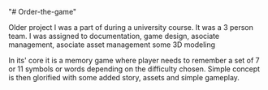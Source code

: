 "# Order-the-game" 

Older project I was a part of during a university course. It was a 3 person team. 
I was assigned to 
  documentation, 
  game design, 
  asociate management, 
  asociate asset management
  some 3D modeling

In its' core it is a memory game where player needs to remember a set of 7 or 11 symbols or words depending on the difficulty chosen. 
Simple concept is then glorified with some added story, assets and simple gameplay.
